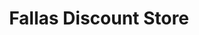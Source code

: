 ---
title: "Fallas Discount Store"
url: /moreno-valley/fallas-discount-store/
shop: variety store
---